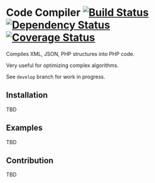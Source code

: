 # Code Compiler [![Build Status](https://travis-ci.org/EcomDev/compiler.svg)](https://travis-ci.org/EcomDev/compiler) [![Dependency Status](https://www.versioneye.com/user/projects/56cc952f18b27104252dedbf/badge.svg?style=flat)](https://www.versioneye.com/user/projects/56cc952f18b27104252dedbf) [![Coverage Status](https://coveralls.io/repos/github/EcomDev/compiler/badge.svg?branch=develop)](https://coveralls.io/github/EcomDev/compiler?branch=develop)


Compiles XML, JSON, PHP structures into PHP code. 

Very useful for optimizing complex algorithms.

See `develop` branch for work in progress.

## Installation
TBD

## Examples
TBD

## Contribution
TBD
